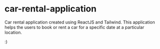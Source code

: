 ﻿# car-rental-application

Car rental application created using ReactJS and Tailwind.
This application helps the users to book or rent a car for a specific date at a particular location. 

:)
